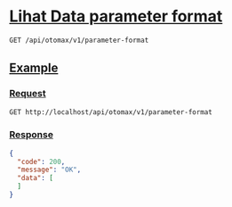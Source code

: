 # [Lihat Data parameter format]()

<!-- @category Common -->

```bash
GET /api/otomax/v1/parameter-format
```

## [Example]()

### [Request]()

```bash
GET http://localhost/api/otomax/v1/parameter-format
```

### [Response]()

```json
{
  "code": 200,
  "message": "OK",
  "data": [
  ]
}
```